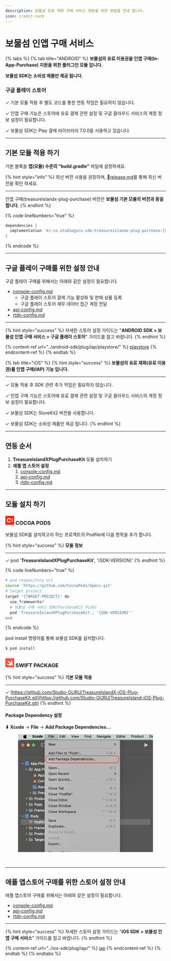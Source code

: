 ```yaml
---
description: 보물섬 유료 재화 구매 서비스 연동을 위한 방법을 안내 합니다.
icon: credit-card
---
```


# 보물섬 인앱 구매 서비스

{% tabs %}
{% tab title="ANDROID" %}
**보물섬의 유료 이용권을 인앱 구매(In-App-Purchase) 지원을 위한 플러그인 모듈 입니다.**

**보물섬 SDK는 소비성 제품만 제공 됩니다.**

### 구글 플레이 스토어

✓ 기본 모듈 적용 후 별도 코드를 통한 연동 작업은 필요하지 않습니다.

✓ 인앱 구매 기능은 스토어에 유료 결제 관련 설정 및 구글 클라우드 서비스의 계정 정보 설정이 필요합니다.

✓ 보물섬 SDK는 Play 결제 라이브러리 7.0.0을 사용하고 있습니다.

***

## 기본 모듈 적용 하기

기본 블록을 **앱(모듈) 수준의 "build.gradle"** 파일에 설정하세요.

{% hint style="info" %}
최신 버전 사용을 권장하며, :link:[release.md](../android-sdk/release.md "mention")를 통해 최신 버전을 확인 하세요.

***

인앱 구매(treasureislandx-plug-purchase) 버전은 **보물섬 기본 모듈의 버전과 동일합니다**.
{% endhint %}

{% code lineNumbers="true" %}
```gradle
dependencies {
  implementation 'kr.co.studioguru.sdk:treasureislandx-plug-purchase:{SDK-VERSION}'
}
```
{% endcode %}

***

## 구글 플레이 구매를 위한 설정 안내

구글 플레이 구매를 위해서는 아래와 같은 설정이 필요합니다.

* [console-config.md](../android-sdk/plug/iap/playstore/console-config.md "mention")
  * 구글 플레이 스토어 결제 기능 활성화 및 판매 상품 등록
  * 구글 플레이 스토어 재무 데이터 접근 계정 전달
* [api-config.md](../android-sdk/plug/iap/playstore/api-config.md "mention")
* [rtdn-config.md](../android-sdk/plug/iap/playstore/rtdn-config.md "mention")

***

{% hint style="success" %}
자세한 스토어 설정 가이드는 "**ANDROID SDK > 보물섬 인앱 구매 서비스 > 구글 플레이 스토어**" 가이드를 참고 바랍니다.
{% endhint %}

{% content-ref url="../android-sdk/plug/iap/playstore/" %}
[playstore](../android-sdk/plug/iap/playstore/)
{% endcontent-ref %}
{% endtab %}

{% tab title="iOS" %}
{% hint style="success" %}
**보물섬의 유료 재화(유료 이용권)를 인앱 구매(IAP) 기능 입니다.**

***

✓  모듈 적용 후 SDK 관련 추가 작업은 필요하지 않습니다.

✓ 인앱 구매 기능은 스토어에 유료 결제 관련 설정 및 구글 클라우드 서비스의 계정 정보 설정이 필요합니다.

✓ 보물섬 SDK는 StoreKit2 버전을 사용합니다.

✓ 보물섬 SDK는 소비성 제품만 제공 됩니다.
{% endhint %}

***

## 연동 순서

1. **TreasureIslandXPlugPurchaseKit** 모듈 설치하기&#x20;
2. **애플 앱 스토어 설정**
   1. [console-config.md](../ios-sdk/plug/iap/console-config.md "mention")
   2. [api-config.md](../ios-sdk/plug/iap/api-config.md "mention")
   3. [rtdn-config.md](../ios-sdk/plug/iap/rtdn-config.md "mention")

***

## 모듈 설치 하기

### ![](../.gitbook/assets/cocoapods.png) COCOA PODS

보물섬 SDK를 설치하고자 하는 프로젝트의 Podfile에 다음 항목을 추가 합니다.

{% hint style="success" %}
**모듈 정보**

***

✓ pod '**TreasureIslandXPlugPurchaseKit**', '{SDK-VERSION}'
{% endhint %}

{% code lineNumbers="true" %}
```sh
# pod respository url
source 'https://github.com/CocoaPods/Specs.git'
# target project
target '{TARGET-PROJECT}' do
  use_frameworks!
  # 보물섬 구매 서비스 SDK(PurchaseKit PLUG)
  pod 'TreasureIslandXPlugPurchaseKit', '{SDK-VERSION}''
end
```
{% endcode %}

pod install 명령어를 통해 보물섬 SDK를 설치합니다.

```sh
$ pod install
```

### ![](../.gitbook/assets/swiftpackage.png) SWIFT PACKAGE

{% hint style="success" %}
**기본 모듈 적용**

***

✓ [https://github.com/Studio-GURU/TreasureIslandX-iOS-Plug-PurchaseKit.git](https://github.com/Studio-GURU/TreasureIsland-iOS-Plug-PurchaseKit.git)
{% endhint %}

#### Package Dependency 설정

**⬇ Xcode** → **File** → **Add Package Dependencies...**&#x20;

<figure><img src="../.gitbook/assets/apple_swift_package_01.png" alt=""><figcaption></figcaption></figure>

<figure><img src="../.gitbook/assets/스크린샷 2025-03-20 오후 12.03.51.png" alt=""><figcaption></figcaption></figure>

***

## 애플 앱스토어 구매를 위한 스토어 설정 안내

애플 앱스토어 구매를 위해서는 아래와 같은 설정이 필요합니다.

* [console-config.md](../ios-sdk/plug/iap/console-config.md "mention")
* [api-config.md](../ios-sdk/plug/iap/api-config.md "mention")
* [rtdn-config.md](../ios-sdk/plug/iap/rtdn-config.md "mention")

***

{% hint style="success" %}
자세한 스토어 설정 가이드는  "**iOS SDK > 보물섬 인앱 구매 서비스**" 가이드를 참고 바랍니다.
{% endhint %}

{% content-ref url="../ios-sdk/plug/iap/" %}
[iap](../ios-sdk/plug/iap/)
{% endcontent-ref %}
{% endtab %}
{% endtabs %}



